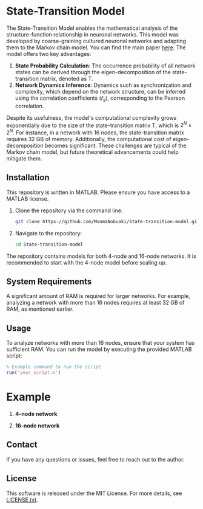 
# State-Transition Model

The State-Transition Model enables the mathematical analysis of the structure-function relationship in neuronal networks. This model was developed by coarse-graining cultured neuronal networks and adapting them to the Markov chain model. You can find the main paper [here](https://arxiv.org/abs/2404.16582). The model offers two key advantages:

1. **State Probability Calculation**: The occurrence probability of all network states can be derived through the eigen-decomposition of the state-transition matrix, denoted as $\mathrm{T}$.
2. **Network Dynamics Inference**: Dynamics such as synchronization and complexity, which depend on the network structure, can be inferred using the correlation coefficients $\langle \tilde{r}_{ij} \rangle$, corresponding to the Pearson correlation.

Despite its usefulness, the model's computational complexity grows exponentially due to the size of the state-transition matrix $\mathrm{T}$, which is $2^N \times 2^N$. For instance, in a network with 16 nodes, the state-transition matrix requires 32 GB of memory. Additionally, the computational cost of eigen-decomposition becomes significant. These challenges are typical of the Markov chain model, but future theoretical advancements could help mitigate them.

## Installation

This repository is written in MATLAB. Please ensure you have access to a MATLAB license.

 

1. Clone the repository via the command line:
   ```bash
   git clone https://github.com/MonmaNobuaki/State-transition-model.git
   ```

2. Navigate to the repository:
   ```bash
   cd State-transition-model
   ```
The repository contains models for both 4-node and 16-node networks. It is recommended to start with the 4-node model before scaling up.

## System Requirements

A significant amount of RAM is required for larger networks. For example, analyzing a network with more than 16 nodes requires at least 32 GB of RAM, as mentioned earlier.

## Usage

To analyze networks with more than 16 nodes, ensure that your system has sufficient RAM. You can run the model by executing the provided MATLAB script:

```matlab
% Example command to run the script
run('your_script.m')
```

# Example

1. **4-node network**


2. **16-node network**



## Contact

If you have any questions or issues, feel free to reach out to the author.

## License

This software is released under the MIT License. For more details, see [LICENSE.txt](LICENSE.txt).
